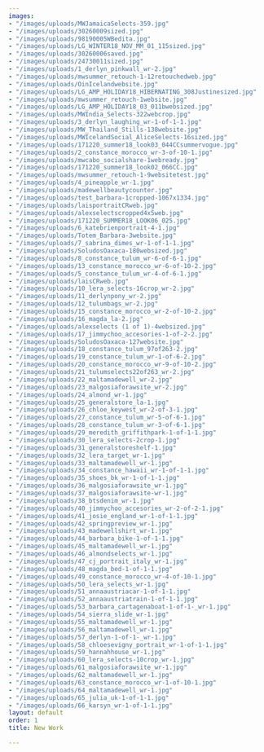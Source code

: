 ```yaml
---
images:
- "/images/uploads/MWJamaicaSelects-359.jpg"
- "/images/uploads/30260009sized.jpg"
- "/images/uploads/98190005WBedita.jpg"
- "/images/uploads/LG_WINTER18_NOV_MM_01_115sized.jpg"
- "/images/uploads/30260006saved.jpg"
- "/images/uploads/24730011sized.jpg"
- "/images/uploads/1_derlyn_pinkwall_wr-2.jpg"
- "/images/uploads/mwsummer_retouch-1-12retouchedweb.jpg"
- "/images/uploads/OinIcelandwebsite.jpg"
- "/images/uploads/LG_AMP_HOLIDAY18_HIBERNATING_308Justinesized.jpg"
- "/images/uploads/mwsummer_retouch-1website.jpg"
- "/images/uploads/LG_AMP_HOLIDAY18_03_011bwebsized.jpg"
- "/images/uploads/MWIndia_Selects-322webcrop.jpg"
- "/images/uploads/3_derlyn_laughing_wr-1-of-1-1.jpg"
- "/images/uploads/MW_Thailand_Stills-138website.jpg"
- "/images/uploads/MWIcelandSocial_AliceSelects-16sized.jpg"
- "/images/uploads/171220_summer18_look03_044CCsummervogue.jpg"
- "/images/uploads/2_constance_morocco_wr-3-of-10-1.jpg"
- "/images/uploads/mwcabo_socialshare-1webready.jpg"
- "/images/uploads/171220_summer18_look02_066CC.jpg"
- "/images/uploads/mwsummer_retouch-1-9websitetest.jpg"
- "/images/uploads/4_pineapple_wr-1.jpg"
- "/images/uploads/madewellbeautycounter.jpg"
- "/images/uploads/test_barbara-1cropped-1067x1334.jpg"
- "/images/uploads/laisportraitCRweb.jpg"
- "/images/uploads/alexselectscropped4x5web.jpg"
- "/images/uploads/171220_SUMMER18_LOOK06_025.jpg"
- "/images/uploads/6_katebrienportrait-4-1.jpg"
- "/images/uploads/Totem_Barbara-3website.jpg"
- "/images/uploads/7_sabrina_dimes_wr-1-of-1-1.jpg"
- "/images/uploads/SoludosOaxaca-180websized.jpg"
- "/images/uploads/8_constance_tulum_wr-6-of-6-1.jpg"
- "/images/uploads/13_constance_morocco_wr-6-of-10-2.jpg"
- "/images/uploads/5_constance_tulum_wr-4-of-6-1.jpg"
- "/images/uploads/laisCRweb.jpg"
- "/images/uploads/10_lera_selects-16crop_wr-2.jpg"
- "/images/uploads/11_derlynpony_wr-2.jpg"
- "/images/uploads/12_tulumbags_wr-2.jpg"
- "/images/uploads/15_constance_morocco_wr-2-of-10-2.jpg"
- "/images/uploads/16_magda_la-2.jpg"
- "/images/uploads/alexselects (1 of 1)-4websized.jpg"
- "/images/uploads/17_jimmychoo_accesories-1-of-2-2.jpg"
- "/images/uploads/SoludosOaxaca-127website.jpg"
- "/images/uploads/18_constance_tulum_97of263-2.jpg"
- "/images/uploads/19_constance_tulum_wr-1-of-6-2.jpg"
- "/images/uploads/20_constance_morocco_wr-9-of-10-2.jpg"
- "/images/uploads/21_tulumselects22of263_wr-2.jpg"
- "/images/uploads/22_maltamadewell_wr-2.jpg"
- "/images/uploads/23_malgosiaforawsite_wr-2.jpg"
- "/images/uploads/24_almond_wr-1.jpg"
- "/images/uploads/25_generalstore_la-1.jpg"
- "/images/uploads/26_chloe_keywest_wr-2-of-3-1.jpg"
- "/images/uploads/27_constance_tulum_wr-5-of-6-1.jpg"
- "/images/uploads/28_constance_tulum_wr-3-of-6-1.jpg"
- "/images/uploads/29_meredith_griffithpark-1-of-1-1.jpg"
- "/images/uploads/30_lera_selects-2crop-1.jpg"
- "/images/uploads/31_generalstoreshelf-1.jpg"
- "/images/uploads/32_lera_target_wr-1.jpg"
- "/images/uploads/33_maltamadewell_wr-1.jpg"
- "/images/uploads/34_constance_hawaii_wr-1-of-1-1.jpg"
- "/images/uploads/35_shoes_bk_wr-1-of-1-1.jpg"
- "/images/uploads/36_malgosiaforawsite_wr-1.jpg"
- "/images/uploads/37_malgosiaforawsite-wr-1.jpg"
- "/images/uploads/38_btsdenim_wr-1.jpg"
- "/images/uploads/40_jimmychoo_accesories_wr-2-of-2-1.jpg"
- "/images/uploads/41_josie_england_wr-1-of-1-1.jpg"
- "/images/uploads/42_springpreview_wr-1.jpg"
- "/images/uploads/43_madewellshirt_wr-1.jpg"
- "/images/uploads/44_barbara_bike-1-of-1-1.jpg"
- "/images/uploads/45_maltamadewell_wr-1.jpg"
- "/images/uploads/46_almondselects_wr-1.jpg"
- "/images/uploads/47_cj_portrait_italy_wr-1.jpg"
- "/images/uploads/48_magda_bed-1-of-1-1.jpg"
- "/images/uploads/49_constance_morocco_wr-4-of-10-1.jpg"
- "/images/uploads/50_lera_selects_wr-1.jpg"
- "/images/uploads/51_annaaustriacar-1-of-1-1.jpg"
- "/images/uploads/52_annaaustriatrain-1-of-1-1.jpg"
- "/images/uploads/53_barbara_cartagenaboat-1-of-1-_wr-1.jpg"
- "/images/uploads/54_sierra_slide_wr-1.jpg"
- "/images/uploads/55_maltamadewell_wr-1.jpg"
- "/images/uploads/56_maltamadewell_wr-1.jpg"
- "/images/uploads/57_derlyn-1-of-1-_wr-1.jpg"
- "/images/uploads/58_chloesevigny_portrait_wr-1-of-1-1.jpg"
- "/images/uploads/59_hannahhouse_wr-1.jpg"
- "/images/uploads/60_lera_selects-10crop_wr-1.jpg"
- "/images/uploads/61_malgosiaforawsite_wr-1.jpg"
- "/images/uploads/62_maltamadewell_wr-1.jpg"
- "/images/uploads/63_constance_morocco_wr-1-of-10-1.jpg"
- "/images/uploads/64_maltamadewell_wr-1.jpg"
- "/images/uploads/65_julia_uk-1-of-1-1.jpg"
- "/images/uploads/66_karsyn_wr-1-of-1-1.jpg"
layout: default
order: 1
title: New Work

---
```

